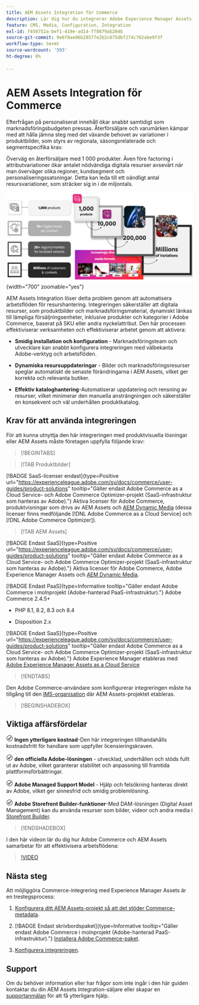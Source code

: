 ```yaml
---
title: AEM Assets Integration för Commerce
description: Lär dig hur du integrerar Adobe Experience Manager Assets med din [!DNL Commerce] -instans för att skapa och hantera mediefiler för din Commerce-butik.
feature: CMS, Media, Configuration, Integration
exl-id: f450752a-bef1-419e-ad14-ff8879ab204b
source-git-commit: 9e6f8ae86b28577e2b2c675dbf274c762abe9f3f
workflow-type: tm+mt
source-wordcount: '593'
ht-degree: 0%

---
```


# AEM Assets Integration för Commerce

Efterfrågan på personaliserat innehåll ökar snabbt samtidigt som marknadsföringsbudgeten pressas. Återförsäljare och varumärken kämpar med att hålla jämna steg med det växande behovet av variationer i produktbilder, som styrs av regionala, säsongsrelaterade och segmentspecifika krav.

Överväg en återförsäljare med 1 000 produkter. Även före factoring i attributvariationer ökar antalet nödvändiga digitala resurser avsevärt när man överväger olika regioner, kundsegment och personaliseringssatsningar. Detta kan leda till ett oändligt antal resursvariationer, som sträcker sig in i de miljontals.

![översikt](assets/product-visuals-example.png){width="700" zoomable="yes"}

AEM Assets Integration löser detta problem genom att automatisera arbetsflöden för resurshantering. Integreringen säkerställer att digitala resurser, som produktbilder och marknadsföringsmaterial, dynamiskt länkas till lämpliga försäljningsenheter, inklusive produkter och kategorier i Adobe Commerce, baserat på SKU eller andra nyckelattribut. Den här processen effektiviserar verksamheten och effektiviserar arbetet genom att aktivera:

* **Smidig installation och konfiguration** - Marknadsföringsteam och utvecklare kan snabbt konfigurera integreringen med välbekanta Adobe-verktyg och arbetsflöden.

* **Dynamiska resursuppdateringar** - Bilder och marknadsföringsresurser speglar automatiskt de senaste förändringarna i AEM Assets, vilket ger korrekta och relevanta butiker.

* **Effektiv kataloghantering**-Automatiserar uppdatering och rensning av resurser, vilket minimerar den manuella ansträngningen och säkerställer en konsekvent och väl underhållen produktkatalog.

## Krav för att använda integreringen

För att kunna utnyttja den här integreringen med produktvisuella lösningar eller AEM Assets måste företagen uppfylla följande krav:

>[!BEGINTABS]

>[!TAB Produktbilder]

[!BADGE SaaS-licenser endast]{type=Positive url="https://experienceleague.adobe.com/sv/docs/commerce/user-guides/product-solutions" tooltip="Gäller endast Adobe Commerce as a Cloud Service- och Adobe Commerce Optimizer-projekt (SaaS-infrastruktur som hanteras av Adobe)."} Aktiva licenser för Adobe Commerce, produktvisningar som drivs av AEM Assets och [AEM Dynamic Media](https://experienceleague.adobe.com/sv/docs/experience-manager-65/content/assets/dynamic/administering-dynamic-media) (dessa licenser finns medföljande [!DNL Adobe Commerce as a Cloud Service] och [!DNL Adobe Commerce Optimizer]).

>[!TAB AEM Assets]

[!BADGE Endast SaaS]{type=Positive url="https://experienceleague.adobe.com/sv/docs/commerce/user-guides/product-solutions" tooltip="Gäller endast Adobe Commerce as a Cloud Service- och Adobe Commerce Optimizer-projekt (SaaS-infrastruktur som hanteras av Adobe)."} Aktiva licenser för Adobe Commerce, Adobe Experience Manager Assets och [AEM Dynamic Media](https://experienceleague.adobe.com/sv/docs/experience-manager-65/content/assets/dynamic/administering-dynamic-media).

[!BADGE Endast PaaS]{type=Informative tooltip="Gäller endast Adobe Commerce i molnprojekt (Adobe-hanterad PaaS-infrastruktur)."} Adobe Commerce 2.4.5+

* PHP 8.1, 8.2, 8.3 och 8.4

* Disposition 2.x

[!BADGE Endast SaaS]{type=Positive url="https://experienceleague.adobe.com/sv/docs/commerce/user-guides/product-solutions" tooltip="Gäller endast Adobe Commerce as a Cloud Service- och Adobe Commerce Optimizer-projekt (SaaS-infrastruktur som hanteras av Adobe)."} Adobe Experience Manager etableras med [Adobe Experience Manager Assets as a Cloud Service](https://experienceleague.adobe.com/sv/docs/experience-manager-cloud-service/content/assets/overview)

>[!ENDTABS]

Den Adobe Commerce-användare som konfigurerar integreringen måste ha tillgång till den [IMS-organisation](https://experienceleague.adobe.com/sv/docs/core-services/interface/administration/organizations#concept_EA8AEE5B02CF46ACBDAD6A8508646255) där AEM Assets-projektet etableras.

>[!BEGINSHADEBOX]

## Viktiga affärsfördelar

![kontrollera](assets/icon-check.png) **Ingen ytterligare kostnad**-Den här integreringen tillhandahålls kostnadsfritt för handlare som uppfyller licensieringskraven.

![kontrollera](assets/icon-check.png) **den officiella Adobe-lösningen** - utvecklad, underhållen och stöds fullt ut av Adobe, vilket garanterar stabilitet och anpassning till framtida plattformsförbättringar.

![check](assets/icon-check.png) **Adobe Managed Support Model** - Hjälp och felsökning hanteras direkt av Adobe, vilket ger sinnesfrid och smidig problemlösning.

![kontrollera](assets/icon-check.png) **Adobe Storefront Builder-funktioner**-Med DAM-lösningen (Digital Asset Management) kan du använda resurser som bilder, videor och andra media i [Storefront Builder](https://experienceleague.adobe.com/developer/commerce/storefront/merchants/storefront-builder/?lang=sv-SE#userlabs-commerce-genai-product-visuals).

>[!ENDSHADEBOX]

I den här videon lär du dig hur Adobe Commerce och AEM Assets samarbetar för att effektivisera arbetsflödena:

>[!VIDEO](https://video.tv.adobe.com/v/3447837)

## Nästa steg

Att möjliggöra Commerce-integrering med Experience Manager Assets är en trestegsprocess:

1. [Konfigurera ditt AEM Assets-projekt så att det stöder Commerce-metadata](get-started/configure-aem.md).

1. [!BADGE Endast skrivbordspaket]{type=Informative tooltip="Gäller endast Adobe Commerce i molnprojekt (Adobe-hanterad PaaS-infrastruktur)."} [Installera Adobe Commerce-paket](get-started/configure-commerce.md).

1. [Konfigurera integreringen](get-started/setup-synchronization.md).

## Support

Om du behöver information eller har frågor som inte ingår i den här guiden kontaktar du din AEM Assets Integration-säljare eller skapar en [supportanmälan](https://experienceleague.adobe.com/docs/commerce-knowledge-base/kb/help-center-guide/magento-help-center-user-guide.html?lang=sv-SE#submit-ticket) för att få ytterligare hjälp.
